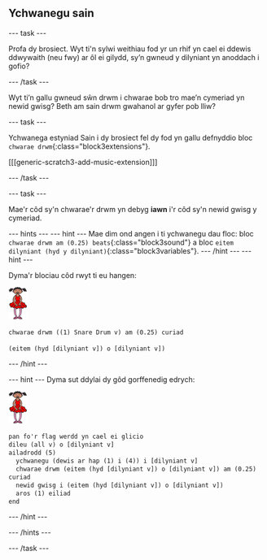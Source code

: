 ## Ychwanegu sain

\--- task \---

Profa dy brosiect. Wyt ti'n sylwi weithiau fod yr un rhif yn cael ei ddewis ddwywaith (neu fwy) ar ôl ei gilydd, sy’n gwneud y dilyniant yn anoddach i gofio?

\--- /task \---

Wyt ti’n gallu gwneud sŵn drwm i chwarae bob tro mae’n cymeriad yn newid gwisg? Beth am sain drwm gwahanol ar gyfer pob lliw?

\--- task \---

Ychwanega estyniad Sain i dy brosiect fel dy fod yn gallu defnyddio bloc `chwarae drwm`{:class="block3extensions"}.

[[[generic-scratch3-add-music-extension]]]

\--- /task \---

\--- task \---

Mae'r côd sy'n chwarae'r drwm yn debyg **iawn** i'r côd sy'n newid gwisg y cymeriad.

\--- hints \--- \--- hint \--- Mae dim ond angen i ti ychwanegu dau floc: bloc `chwarae drwm am (0.25) beats`{:class="block3sound"} a bloc `eitem dilyniant (hyd y dilyniant)`{:class="block3variables"}. \--- /hint \--- \--- hint \---

Dyma'r blociau côd rwyt ti eu hangen:

![ballerina](images/ballerina.png)

```blocks3
chwarae drwm ((1) Snare Drum v) am (0.25) curiad

(eitem (hyd [dilyniant v]) o [dilyniant v])
```

\--- /hint \---

\--- hint \--- Dyma sut ddylai dy gôd gorffenedig edrych:

![ballerina](images/ballerina.png)

```blocks3
pan fo'r flag werdd yn cael ei glicio
dileu (all v) o [dilyniant v]
ailadrodd (5) 
  ychwanegu (dewis ar hap (1) i (4)) i [dilyniant v]
  chwarae drwm (eitem (hyd [dilyniant v]) o [dilyniant v]) am (0.25) curiad
  newid gwisg i (eitem (hyd [dilyniant v]) o [dilyniant v])
  aros (1) eiliad
end
```

\--- /hint \---

\--- /hints \---

\--- /task \---